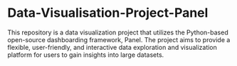 # Data-Visualisation-Project-Panel
This repository is a data visualization project that utilizes the Python-based open-source dashboarding framework, Panel. The project aims to provide a flexible, user-friendly, and interactive data exploration and visualization platform for users to gain insights into large datasets.
